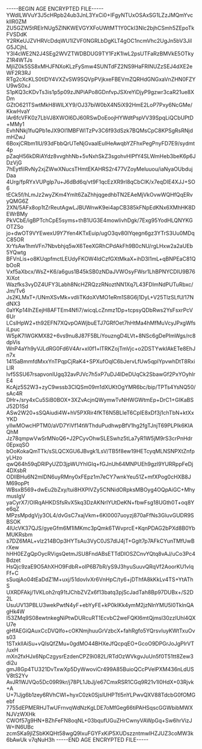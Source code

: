 -----BEGIN AGE ENCRYPTED FILE-----
YWdlLWVuY3J5cHRpb24ub3JnL3YxCi0+IFgyNTUxOSAxSG1LZzJMQmYvckllR0ZM
ZU5GZW5tREIrNUg5ZlNKWEVGYXFoUWtMT1Y0CkI3Nlc2bjhCSmh5ZEpoTkFVSDdK
Y2RKeUJZVHRVcDdqWU1lZVF0NGRLbDgKLT4gOC1ncmVhc2UgJn5bV3JiIG5JCjhL
Y3I4cWE2N2J4SEg2WVZTWDBDUG9TY1FzK1lwL2psUTFaRzBMVkE5OTkyZ1R4WTJs
MjliZ0k5SS8xMHJFNXoKLzFySmw4SUNTdFZ2NS9HaFRINUZzSEJ4dXE2eWF2R3RJ
RTg2cXcKLS0tIDY4VXZvSW9SQVpPVjkxeFBEVmZQRHdGNGxaVnZHN0FZYU9wS0xJ
S1pKQ3cKDvTs3is1p5p09zJNPiAPo8GDnfvpJSXreYiDjyP9gzwr3caR21ue8XDm
GZtO621TSwtMkH8WILXY9/OJ37biW0bX4N5iX92HmE2LoP7Pxy6NcGMe/KkwHvaY
lAr6fcVFK0z7LbVJ8XWOl6DJ60RSwDoEoojHYWdtPspVV39SpqLiQCbUPtD+MMy1
EvhNNkj1fuQPb1eJX9OI1MBFWlTzPv3C6f93dSzk7BQMsCpC8KPSgRsRNjdmHZwJ
6BoxjCRbm1lU/93dFbbQrUTeNjGvaalEuIHeAwqbYZFhxPegPnyFD7E9/sydmt4p
pZaqH56kDRiAYdz8vvghhNb+5vNxhSkZ3sgohvHIPfY4SLWmHeb3beK6p6JDzVjG
7hEytfilRvNy2xjZWwXNucsTHmtEKAHRS2r477VZoyMeluuou/iaNyaOUbdujDaa
4Urg/fpRYxVUPglp7u+J6dBd6q/vt9F1qcEzXR9rl8qCbCIK/x7eqDIE4XJJ+SO6
tECk5f/hLmJz2wyZKm4Ymlt6ZaZhhjqgedhbTN2EAeMjVkOvwWQHfQqERvyQMG6Z
2XN/5AFx8op1tZrReutAgwLJBUWnwK9ei4apCB385kFNpEdKNx6XMhHK8DEWrBMy
PkVCbE/igBPTchCpE5syms+thB1UG3E4mowIivhDgk/7Exg95YodHLQNYKGOTZSo
jo+dwOT9VYEwexU9Y7Yen4KTxEuip/ugO3qv80lYqegn6gz3YTrS3Uu0MDqC85OR
XrYsAw1hmVFn7Nbvbhjq5wX6TeeXGRhCPdAkFh9B0cNU/rgLHxw2a2aUEb5YQwtg
BFVnLis+o8KUqpfmctLEUdyFKOW4ldCzfGXtMkaX+ihD3I1mL+qBNPEaC81QbOoR
Vxf5aXbcx/WsZ+K6/a6gus1B45kSB0zNDaJVWOsyFWsr1LhBPNYCDIU9B76XiXot
Wazfks3vyDZ4UFY3Labh8NcHZRQzzRNoztNN1Xq7L43FDImNdPUTuRbxc/Jm/Tv6
Js2KLMxT+/UNmXSvMk+vdliTKdoXVMO1eRm1S8G6j1DyL+V25TlzSLfU/17NdNX3
0aYKp14lhZEejH8AFTEm4Nfi7/wicqLcZnmz1Dp+tcpsyQDbRws2YsFsxrPcV6Ur
LCslHpW2+th92EFN7XQvpOAWjbuETJ7GRfOet7hHtMa4hMfMuVcyJPxgWfsiLpuc
W5pK7lWGKMX82+6vs9nu8J87F5BLiYouzngD4LVt+8NSc6gDePImWgs/rc8dpVis
WnP4aYh9yVJLdRG0Fd6V4Ar+xI0f1+lTRKZojTmVjc+o2DSTYwkIAkETe8EhJn7x
1415aBmmfdMxxYnTPqpCjRaK4+SPXufOqlC6bJervLfUw5qplYpvwhDtT8RxiLIR
lvf5SSU67rsapvonlUgq32avPJVc7h5xP7uDJ4lDeDUqCk2SbawGf2PxYOyhIrE4
KcAjz5S2W3+zyC9wssb3ClQSm09m1dXUKtOgYMR6bc/bip/TPTs4YsNQ50/sAc4R
DHr+/sry4xCu5SiB0BOX+3XZvAcjnQWymwTvNHWGWtmEp+DrC1+GIKaBSJ52D1Sd
ASw2W20+sSQAiudi4W+hV5PXRir4fKT6N5BLIeT6CpIE8xDf3j1chTbN+ktXxYKD
yIlwMOwcHPTM0/aVD7YiVf14tWThduPudhwpBfV1hg2fgTJnjT69PLPlk6KIAQhM
Jz78qmpwVwSrMNoQ6+J2PCyvOhwSLESwhz5tLa7yR1W5jM9rS3crPnHdr0EpxqSO
bOoKokaQmTTk/sSLQCXGU6JBvgk1LsV/TB5f8ew19HETcyqMLNSNPXtZnfpyLHzo
qwQ64h59qDRlPyUZD3jpWUYhIGlq+fGJnUh64MNPUEh9gzl9YURRppFeDj4DXsbR
ODllBHu6N2mlDN6uyRMny0xFEpz1m7eCY7wnkYeu51Z+mfXPog0cHXB8JM69opPt
WBsxB569+dwEu2bZxy/tui8HXPIVZy5CNNidORpksMBOyg4OQpAiGC+MhymusIgV
yaCyrX7/OIRqAHKDSfsRvX5kq3DzAKNrlYUtDeKN+fbwFsg18UGth0T+oq8Ye6qZ
MPzsMpdgVjy3OL4/dvGsC7xajVkm+6Kl0007uoyzj870aFfNs3GluvGUDR9SBSOK
4IUcVK37QJS/gyeGfm6M1IMKmc3pQmk6TWvprcE+KqnPDAG2bPXd8B0YbMUKRsbm
s7DZ6MAL+vlz214BOp3HYTsAu3VyC0JS7dlJ4jT+Gglt7p7AFkCYunTMfUwBrXew
hHH0EZgQpOycRVigsQetmJSU8FndABsETTdDIOSZCnvYQtq8vAJ/uCo3Pc4Bdzet
HsQjc9zaE9O5AhXHO9FdbR+olP6B7bR/yS9J3hyuSuuvQRqVf2AoorKU1vlqFf+C
sSuqjAo04tEaDdZ1M+uxj/51dovIvXr6VnHpC/ty6+jDThfA8kKkLv4TS+YtAThS
UXRDFAkj/1VKLoh2rq91tJChbZVZx6f13batq3pjScJadTah8Bp97DUBx+/S2D2L
UsuUV13PBLU3wekPwtN4yF+ebYyFE+kP0kIKk4ymM2jzNlnYMU5l0TklnQAgHk4W
I53ZMq9S08ewtnkegNiPtwDURcuRT1EcvbC2weFQKI6mtQjmsl30zzIUhl4QXU7e
gHfAEGiQAuxCcDVQIfo+cOKNmjhuuGrVzbcX+fahRgfo5YQrsvIuyKWtTxuOvs03
1STxkIlAiSu+vQIsQfZMu+0gdMO44BHXeJfQcpqEO+GcoO9DPGrJoJgPIrVT/uxH
mXn2fxHJx6NpCzgysrEzdenCPZ9i082L/RTdOzWVkgvJuUn5f0T51tt8Zew3di2u
gmJ8Gp4TU321DvTxwXp5DyWwoviCr499A85BuioQCcPVelPXM436nLdUSV8tS2Yv
AvJR1WJVQo5Dc09R9kr/j78PL1JbJj/e67CmxRSR1CGq9R21v1l0HdX+03Rjvk+A
U+7lJjg6b1zey6RVhCWl+hyxC0zk0SjslUHPTtl5nYLPwvQXV88TdcbG0fOMGebf
7755dEPMERHJTwUFrnvqWdNzKgLDE7oMfGeg66tiPAHSqscGGWbibMWXNJVzWXHk
CWOf57g9HN+BZhFeFN8oqNL+03bqufUGuZHrCwnyVAWpGq+Sw6hrVizJW+IN6UBc
zcmSKa9jIZSbKKQHt58wgQ9IxuFGYFxKiP5XUDszzntmwIHZJUZ3coMW3k6bAwUk
v7qNuH3h
-----END AGE ENCRYPTED FILE-----
